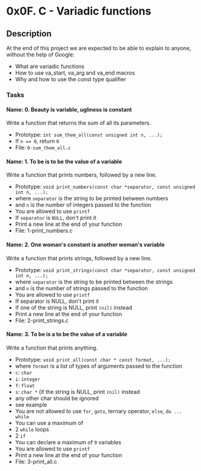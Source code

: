 # 0x0F. C - Variadic functions
## Description
At the end of this project we are expected to be able to explain to anyone, without the help of Google:
- What are variadic functions
- How to use va_start, va_arg and va_end macros
- Why and how to use the const type qualifier

### Tasks
#### Name: 0. Beauty is variable, ugliness is constant
Write a function that returns the sum of all its parameters.

- Prototype: `int sum_them_all(const unsigned int n, ...);`
- If `n == 0`, return `0`
- File: `0-sum_them_all.c`

#### Name: 1. To be is to be the value of a variable
Write a function that prints numbers, followed by a new line.

- Prototype: `void print_numbers(const char *separator, const unsigned int n, ...);`
- where `separator` is the string to be printed between numbers
- and `n` is the number of integers passed to the function
- You are allowed to use `printf`
- If `separator` is `NULL`, don't print it
- Print a new line at the end of your function
- File: 1-print_numbers.c

#### Name: 2. One woman's constant is another woman's variable
Write a function that prints strings, followed by a new line.

- Prototype: `void print_strings(const char *separator, const unsigned int n, ...);`
- where `separator` is the string to be printed between the strings
- and `n` is the number of strings passed to the function
- You are allowed to use `printf`
- If separator is NULL, don't print it
- If one of the string is NULL, print `(nil)` instead
- Print a new line at the end of your function
- File: 2-print_strings.c

#### Name: 3. To be is a to be the value of a variable
Write a function that prints anything.

- Prototype: `void print_all(const char * const format, ...);`
- where `format` is a list of types of arguments passed to the function
- `c`: `char`
- `i`: `integer`
- `f`: `float`
- `s`: `char *` (if the string is NULL, print `(nil)` instead
- any other char should be ignored
- see example
- You are not allowed to use `for`, `goto`, ternary operator, `else`, `do ... while`
- You can use a maximum of
- 2 `while` loops
- 2 `if`
- You can declare a maximum of `9` variables
- You are allowed to use `printf`
- Print a new line at the end of your function
- File: 3-print_all.c
